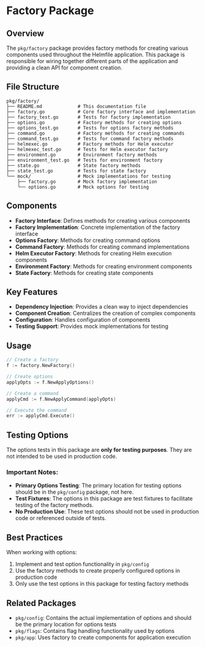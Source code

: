# Factory Package

## Overview

The `pkg/factory` package provides factory methods for creating various components used throughout the Helmfile application. This package is responsible for wiring together different parts of the application and providing a clean API for component creation.

## File Structure

```
pkg/factory/
├── README.md             # This documentation file
├── factory.go            # Core factory interface and implementation
├── factory_test.go       # Tests for factory implementation
├── options.go            # Factory methods for creating options
├── options_test.go       # Tests for options factory methods
├── command.go            # Factory methods for creating commands
├── command_test.go       # Tests for command factory methods
├── helmexec.go           # Factory methods for Helm executor
├── helmexec_test.go      # Tests for Helm executor factory
├── environment.go        # Environment factory methods
├── environment_test.go   # Tests for environment factory
├── state.go              # State factory methods
├── state_test.go         # Tests for state factory
└── mock/                 # Mock implementations for testing
    ├── factory.go        # Mock factory implementation
    └── options.go        # Mock options for testing
```

## Components

- **Factory Interface**: Defines methods for creating various components
- **Factory Implementation**: Concrete implementation of the factory interface
- **Options Factory**: Methods for creating command options
- **Command Factory**: Methods for creating command implementations
- **Helm Executor Factory**: Methods for creating Helm execution components
- **Environment Factory**: Methods for creating environment components
- **State Factory**: Methods for creating state components

## Key Features

- **Dependency Injection**: Provides a clean way to inject dependencies
- **Component Creation**: Centralizes the creation of complex components
- **Configuration**: Handles configuration of components
- **Testing Support**: Provides mock implementations for testing

## Usage

```go
// Create a factory
f := factory.NewFactory()

// Create options
applyOpts := f.NewApplyOptions()

// Create a command
applyCmd := f.NewApplyCommand(applyOpts)

// Execute the command
err := applyCmd.Execute()
```

## Testing Options

The options tests in this package are **only for testing purposes**. They are not intended to be used in production code.

### Important Notes:

- **Primary Options Testing**: The primary location for testing options should be in the `pkg/config` package, not here.
- **Test Fixtures**: The options in this package are test fixtures to facilitate testing of the factory methods.
- **No Production Use**: These test options should not be used in production code or referenced outside of tests.

## Best Practices

When working with options:

1. Implement and test option functionality in `pkg/config`
2. Use the factory methods to create properly configured options in production code
3. Only use the test options in this package for testing factory methods

## Related Packages

- `pkg/config`: Contains the actual implementation of options and should be the primary location for options tests
- `pkg/flags`: Contains flag handling functionality used by options
- `pkg/app`: Uses factory to create components for application execution

